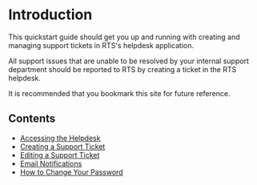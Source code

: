 # Introduction

This quickstart guide should get you up and running with creating and managing support tickets in RTS's helpdesk application.

All support issues that are unable to be resolved by your internal support department should be reported to RTS by creating a ticket in the RTS helpdesk.

It is recommended that you bookmark this site for future reference.

## Contents

- [Accessing the Helpdesk](/client/general/accessing-helpdesk/)
- [Creating a Support Ticket](/client/ticket/create/)
- [Editing a Support Ticket](/client/ticket/edit/)
- [Email Notifications](/client/general/notifications/)
- [How to Change Your Password](/client/general/change-password/)
